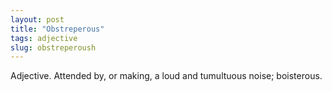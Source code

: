 ```yaml
---
layout: post
title: "Obstreperous"
tags: adjective
slug: obstreperoush
---
```

Adjective. Attended by, or making, a loud and tumultuous noise; boisterous.